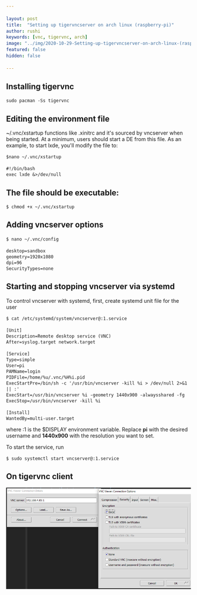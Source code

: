 ```yaml
---

layout: post
title:  "Setting up tigervncserver on arch linux (raspberry-pi)"
author: rushi
keywords: [vnc, tigervnc, arch]
image: "../img/2020-10-29-Setting-up-tigervncserver-on-arch-linux-(raspberry-pi)/fi_tigervnconarch.png"
featured: false
hidden: false

---
```


## Installing tigervnc 
```
sudo pacman -Ss tigervnc
```

## Editing the environment file
~/.vnc/xstartup functions like .xinitrc  and it's sourced by vncserver when being started. At a minimum, users should start a DE from this file. As an example, to start lxde, you'll modify the file to:

```
$nano ~/.vnc/xstartup

#!/bin/bash
exec lxde &>/dev/null
```
## The file should be executable:
```
$ chmod +x ~/.vnc/xstartup
```

## Adding vncserver options
```
$ nano ~/.vnc/config

desktop=sandbox
geometry=1920x1080
dpi=96
SecurityTypes=none
```

## Starting and stopping vncserver via systemd
To control vncserver with systemd, first, create systemd unit file for the user

```
$ cat /etc/systemd/system/vncserver@:1.service

[Unit]
Description=Remote desktop service (VNC)
After=syslog.target network.target

[Service]
Type=simple
User=pi
PAMName=login
PIDFile=/home/%u/.vnc/%H%i.pid
ExecStartPre=/bin/sh -c '/usr/bin/vncserver -kill %i > /dev/null 2>&1 || :'
ExecStart=/usr/bin/vncserver %i -geometry 1440x900 -alwaysshared -fg
ExecStop=/usr/bin/vncserver -kill %i

[Install]
WantedBy=multi-user.target
```

where :1 is the $DISPLAY environment variable. Replace **pi** with the desired username and **1440x900** with the resolution you want to set.

To start the service, run
```
$ sudo systemctl start vncserver@:1.service
```

## On tigervnc client
![sadsad](../img/2020-10-29-Setting-up-tigervncserver-on-arch-linux-(raspberry-pi)/tigervncclient.png)